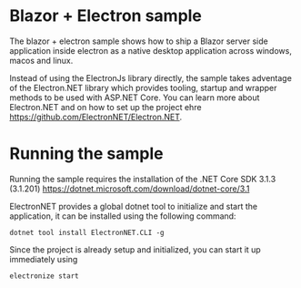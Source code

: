 # Blazor + Electron sample

The blazor + electron sample shows how to ship a Blazor server side application inside electron as a native desktop application across windows, macos and linux.

Instead of using the ElectronJs library directly, the sample takes adventage of the Electron.NET library which provides tooling, startup and wrapper methods to be used with ASP.NET Core. You can learn more about Electron.NET and on how to set up the project ehre https://github.com/ElectronNET/Electron.NET.

# Running the sample

Running the sample requires the installation of the .NET Core SDK 3.1.3 (3.1.201) https://dotnet.microsoft.com/download/dotnet-core/3.1

ElectronNET provides a global dotnet tool to initialize and start the application, it can be installed using the following command:
```
dotnet tool install ElectronNET.CLI -g
````
Since the project is already setup and initialized, you can start it up immediately using
```
electronize start
```